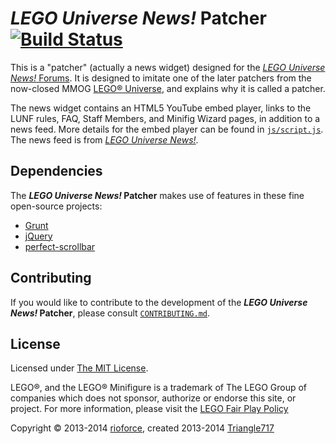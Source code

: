 # _LEGO Universe News!_ Patcher [![Build Status](https://travis-ci.org/LEGOUniverseNews/LUN-Patcher.svg)](https://travis-ci.org/LEGOUniverseNews/LUN-Patcher) #

This is a "patcher" (actually a news widget) designed for the [_LEGO Universe News!_ Forums](http://legouniversenews.forummotion.com/).
It is designed to imitate one of the later patchers from the now-closed MMOG [LEGO&reg; Universe](http://universe.lego.com/en-us/default.aspx),
and explains why it is called a patcher.

The news widget contains an HTML5 YouTube embed player, links to the LUNF rules, FAQ, Staff Members, and Minifig Wizard pages, in addition to a news feed.
More details for the embed player can be found in [`js/script.js`](js/script.js).  The news feed is from [_LEGO Universe News!_](http://legouniversenews.wordpress.com/).

## Dependencies ##
The **_LEGO Universe News!_ Patcher** makes use of features in these fine open-source projects:

* [Grunt](http://gruntjs.com/)
* [jQuery](https://jquery.com/)
* [perfect-scrollbar](https://github.com/noraesae/perfect-scrollbar#readme)

## Contributing ##
If you would like to contribute to the development of the **_LEGO Universe News!_ Patcher**,
please consult [`CONTRIBUTING.md`](CONTRIBUTING.md).

## License ##
Licensed under [The MIT License](http://opensource.org/licenses/MIT).

LEGO&reg;, and the LEGO&reg; Minifigure is a trademark of The LEGO Group of companies which does not sponsor, authorize or endorse this site, or project. For more information, please visit the [LEGO Fair Play Policy](http://aboutus.lego.com/en-us/legal-notice/fair-play/)

Copyright :copyright: 2013-2014 [rioforce](https://github.com/rioforce/), created 2013-2014 [Triangle717](https://github.com/le717/)

